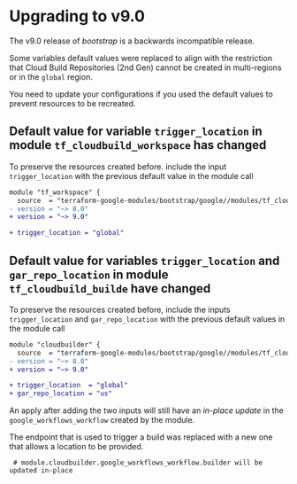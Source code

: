 # Upgrading to v9.0

The v9.0 release of *bootstrap* is a backwards incompatible release.

Some variables default values were replaced to align with the restriction that Cloud Build Repositories (2nd Gen) cannot be created in multi-regions or in the `global` region.

You need to update your configurations if you used the default values to prevent resources to be recreated.

## Default value for variable `trigger_location` in module `tf_cloudbuild_workspace` has changed

To preserve the resources created before. include the input `trigger_location` with the previous default value in the module call

```diff
module "tf_workspace" {
  source  = "terraform-google-modules/bootstrap/google//modules/tf_cloudbuild_workspace"
- version = "~> 8.0"
+ version = "~> 9.0"

+ trigger_location = "global"
```

## Default value for variables `trigger_location` and `gar_repo_location` in module `tf_cloudbuild_builde` have changed

To preserve the resources created before, include the inputs `trigger_location` and `gar_repo_location` with the previous default values in the module call

```diff
module "cloudbuilder" {
  source  = "terraform-google-modules/bootstrap/google//modules/tf_cloudbuild_builder"
- version = "~> 8.0"
+ version = "~> 9.0"

+ trigger_location  = "global"
+ gar_repo_location = "us"
```

An apply after adding the two inputs will still have an *in-place update* in the `google_workflows_workflow` created by the module.

The endpoint that is used to trigger a build was replaced with a new one that allows a location to be provided.

```
 # module.cloudbuilder.google_workflows_workflow.builder will be updated in-place
```
